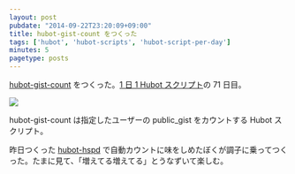 ```yaml
---
layout: post
pubdate: "2014-09-22T23:20:09+09:00"
title: hubot-gist-count をつくった
tags: ['hubot', 'hubot-scripts', 'hubot-script-per-day']
minutes: 5
pagetype: posts
---
```

[hubot-gist-count][gh:bouzuya/hubot-gist-count] をつくった。[1 日 1 Hubot スクリプト][hubot-script-per-day]の 71 日目。

![](http://img.f.hatena.ne.jp/images/fotolife/b/bouzuya/20140922/20140922231654.gif)

hubot-gist-count は指定したユーザーの public_gist をカウントする Hubot スクリプト。

昨日つくった [hubot-hspd][gh:bouzuya/hubot-hspd] で自動カウントに味をしめたぼくが調子に乗ってつくった。たまに見て、「増えてる増えてる」とうなずいて楽しむ。

[gh:bouzuya/hubot-hspd]: https://github.com/bouzuya/hubot-hspd
[gh:bouzuya/hubot-gist-count]: https://github.com/bouzuya/hubot-gist-count
[hubot-script-per-day]: http://blog.bouzuya.net/posts?tags=hubot-script-per-day
